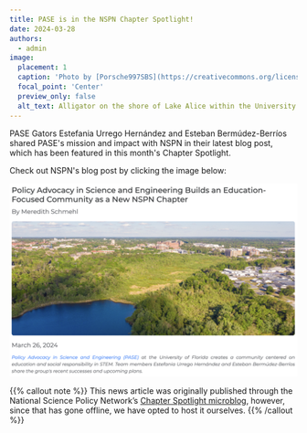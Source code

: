 ```yaml
---
title: PASE is in the NSPN Chapter Spotlight!
date: 2024-03-28
authors:
  - admin
image:
  placement: 1
  caption: 'Photo by [Porsche997SBS](https://creativecommons.org/licenses/by-sa/4.0) via Wikimedia Commons'
  focal_point: 'Center'
  preview_only: false
  alt_text: Alligator on the shore of Lake Alice within the University of Florida campus in Gainesville, Florida (also in picture are two softshell turtles).
---
```


PASE Gators Estefania Urrego Hernández and Esteban Bermúdez-Berríos shared PASE's mission and impact with NSPN in their latest blog post, which has been featured in this month's Chapter Spotlight.

<!--more-->

Check out NSPN's blog post by clicking the image below:

[![Screenshot of NSPN Chapter Spotlight](NSPN-chapter-spotlight.jpg)](https://gator-pase.netlify.app/blog/24-03-28-nspn-eb-eu/)

{{% callout note %}}
This news article was originally published through the National Science Policy Network’s [Chapter Spotlight microblog](https://scipolnetwork.org/nspn?recordId=recPmaQuTEJJ3rKal), however, since that has gone offline, we have opted to host it ourselves.
{{% /callout %}}

